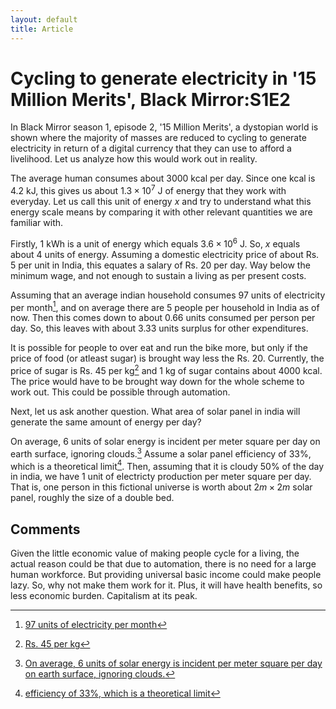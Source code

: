 ```yaml
---
layout: default
title: Article
---
```



# Cycling to generate electricity in '15 Million Merits', Black Mirror:S1E2

In Black Mirror season 1, episode 2, '15 Million Merits', a dystopian world is shown where the majority of masses are reduced to cycling to generate electricity in return of a digital currency that they can use to afford a livelihood. Let us analyze how this would work out in reality.

The average human consumes about 3000 kcal per day. Since one kcal is 4.2 kJ, this gives us about $1.3 \times 10^7$ J of energy that they work with everyday. Let us call this unit of energy $x$ and try to understand what this energy scale means by comparing it with other relevant quantities we are familiar with.

Firstly, 1 kWh is a unit of energy which equals $3.6 \times 10^6$ J. So, $x$ equals about 4 units of energy. Assuming a domestic electricity price of about Rs. 5 per unit in India, this equates a salary of Rs. 20 per day. Way below the minimum wage, and not enough to sustain a living as per present costs.

Assuming that an average indian household consumes 97 units of electricity per month[^1], and on average there are 5 people per household in India as of now. Then this comes down to about $0.66$ units consumed per person per day. So, this leaves with about $3.33$ units surplus for other expenditures.

It is possible for people to over eat and run the bike more, but only if the price of food (or atleast sugar) is brought way less the Rs. 20. Currently, the price of sugar is Rs. 45 per kg[^2] and 1 kg of sugar contains about 4000 kcal. The price would have to be brought way down for the whole scheme to work out. This could be possible through automation.

Next, let us ask another question. What area of solar panel in india will generate the same amount of energy per day?

On average, 6 units of solar energy is incident per meter square per day on earth surface, ignoring clouds.[^3] Assume a solar panel efficiency of 33%, which is a theoretical limit[^4]. Then, assuming that it is cloudy 50% of the day in india, we have 1 unit of electricty production per meter square per day. That is, one person in this fictional universe is worth about $2 m \times 2 m$ solar panel, roughly the size of a double bed.

## Comments

Given the little economic value of making people cycle for a living, the actual reason could be that due to automation, there is no need for a large human workforce. But providing universal basic income could make people lazy. So, why not make them work for it. Plus, it will have health benefits, so less economic burden. Capitalism at its peak.

[^1]: [97 units of electricity per month](https://www.dataforindia.com/access-to-electricity/#:~:text=Household%20consumption%20of%20electricity%20On%20average%2C%20an,conditioning%20unit%20for%20about%202%20hours%20daily)
[^2]: [Rs. 45 per kg](https://www.chinimandi.com/retail-prices/)
[^3]: [On average, 6 units of solar energy is incident per meter square per day on earth surface, ignoring clouds.](https://en.wikipedia.org/wiki/Solar_irradiance#On_Earth's_surface)
[^4]: [efficiency of 33%, which is a theoretical limit](https://en.wikipedia.org/wiki/Solar-cell_efficiency)
